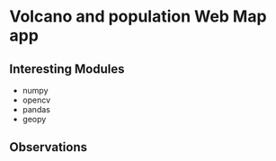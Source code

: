 # Volcano and population Web Map app

## Interesting Modules
- numpy
- opencv
- pandas
- geopy

## Observations
